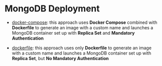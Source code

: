 # MongoDB Deployment

- [docker-compose](https://github.com/erebelo/aws-docker/tree/main/mongodb/docker-compose): this approach uses **Docker Compose** combined with **Dockerfile** to generate an image with a custom name and launches a MongoDB container set up with **Replica Set** and **Mandatory Authentication**

- [dockerfile](https://github.com/erebelo/aws-docker/tree/main/mongodb/dockerfile): this approach uses only **Dockerfile** to generate an image with a custom name and launches a MongoDB container set up with **Replica Set**, but **No Mandatory Authentication**
